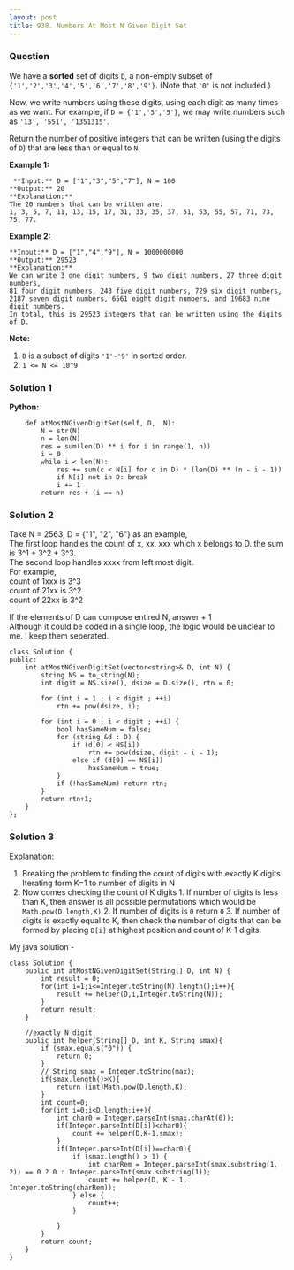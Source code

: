 ```yaml
---
layout: post
title: 938. Numbers At Most N Given Digit Set
---
```

### Question
We have a **sorted** set of digits `D`, a non-empty subset of
`{'1','2','3','4','5','6','7','8','9'}`.  (Note that `'0'` is not included.)

Now, we write numbers using these digits, using each digit as many times as we
want.  For example, if `D = {'1','3','5'}`, we may write numbers such as
`'13', '551', '1351315'`.

Return the number of positive integers that can be written (using the digits
of `D`) that are less than or equal to `N`.



 **Example 1:**

    
    
     **Input:** D = ["1","3","5","7"], N = 100
    **Output:** 20
    **Explanation:**
    The 20 numbers that can be written are:
    1, 3, 5, 7, 11, 13, 15, 17, 31, 33, 35, 37, 51, 53, 55, 57, 71, 73, 75, 77.
    

**Example 2:**

    
    
    **Input:** D = ["1","4","9"], N = 1000000000
    **Output:** 29523
    **Explanation:**
    We can write 3 one digit numbers, 9 two digit numbers, 27 three digit numbers,
    81 four digit numbers, 243 five digit numbers, 729 six digit numbers,
    2187 seven digit numbers, 6561 eight digit numbers, and 19683 nine digit numbers.
    In total, this is 29523 integers that can be written using the digits of D.



 **Note:**

  1. `D` is a subset of digits `'1'-'9'` in sorted order.
  2. `1 <= N <= 10^9`

### Solution 1
**Python:**

    
    
        def atMostNGivenDigitSet(self, D,  N):
            N = str(N)
            n = len(N)
            res = sum(len(D) ** i for i in range(1, n))
            i = 0
            while i < len(N):
                res += sum(c < N[i] for c in D) * (len(D) ** (n - i - 1))
                if N[i] not in D: break
                i += 1
            return res + (i == n)
    


### Solution 2
Take N = 2563, D = {"1", "2", "6"} as an example,  
The first loop handles the count of x, xx, xxx which x belongs to D. the sum
is 3^1 + 3^2 + 3^3.  
The second loop handles xxxx from left most digit.  
For example,  
count of 1xxx is 3^3  
count of 21xx is 3^2  
count of 22xx is 3^2

If the elements of D can compose entired N, answer + 1  
Although it could be coded in a single loop, the logic would be unclear to me.
I keep them seperated.

    
    
    class Solution {
    public:
        int atMostNGivenDigitSet(vector<string>& D, int N) {
            string NS = to_string(N);
            int digit = NS.size(), dsize = D.size(), rtn = 0;
            
            for (int i = 1 ; i < digit ; ++i)
                rtn += pow(dsize, i);
            
            for (int i = 0 ; i < digit ; ++i) {
                bool hasSameNum = false;
                for (string &d : D) {
                    if (d[0] < NS[i]) 
                        rtn += pow(dsize, digit - i - 1);
                    else if (d[0] == NS[i]) 
                        hasSameNum = true;
                }
                if (!hasSameNum) return rtn;
            }               
            return rtn+1;
        }
    };
    


### Solution 3
Explanation:

  1. Breaking the problem to finding the count of digits with exactly K digits. Iterating form K=1 to number of digits in N
  2. Now comes checking the count of K digits
    1. If number of digits is less than K, then answer is all possible permutations which would be `Math.pow(D.length,K)`
    2. If number of digits is `0` return `0`
    3. If number of digits is exactly equal to K, then check the number of digits that can be formed by placing `D[i]` at highest position and count of K-1 digits.

My java solution -

    
    
    class Solution {
        public int atMostNGivenDigitSet(String[] D, int N) {
            int result = 0;
            for(int i=1;i<=Integer.toString(N).length();i++){
                result += helper(D,i,Integer.toString(N));
            }
            return result;
        }
        
        //exactly N digit
        public int helper(String[] D, int K, String smax){
            if (smax.equals("0")) {
                return 0;
            }
            // String smax = Integer.toString(max);
            if(smax.length()>K){
                return (int)Math.pow(D.length,K);
            }
            int count=0;
            for(int i=0;i<D.length;i++){
                int char0 = Integer.parseInt(smax.charAt(0));
                if(Integer.parseInt(D[i])<char0){
                    count += helper(D,K-1,smax);
                }
                if(Integer.parseInt(D[i])==char0){
                    if (smax.length() > 1) {
                        int charRem = Integer.parseInt(smax.substring(1, 2)) == 0 ? 0 : Integer.parseInt(smax.substring(1));
                        count += helper(D, K - 1, Integer.toString(charRem));
                    } else {
                        count++;
                    }
    
                }
            }
            return count;
        }
    }
    



